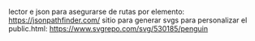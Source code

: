 
lector e json para asegurarse de rutas por elemento: https://jsonpathfinder.com/
sitio para generar svgs para personalizar el public.html: https://www.svgrepo.com/svg/530185/penguin

